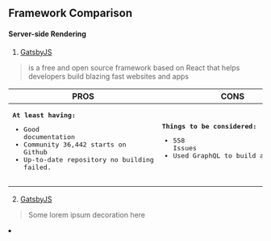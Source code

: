 Framework Comparison
------

#### Server-side Rendering
1. [GatsbyJS](https://google.com)
> is a free and open source framework based on React that helps developers build blazing fast websites and apps

| **PROS**     | **CONS**      |
| ---          | ---           |
| <pre><strong>At least having:</strong><br/><ul><li>Good documentation</li><li>Community 36,442 starts on Github</li><li>Up-to-date repository no building failed.</li></ul></pre> | <pre><strong>Things to be considered:</strong><br/><ul><li>558 Issues</li><li>Used GraphQL to build application</li></ul></pre> |
  



2. [GatsbyJS](https://google.com)
> Some lorem ipsum decoration here


<li></li>
